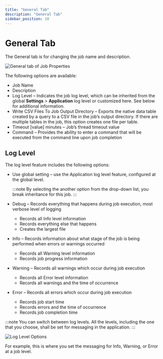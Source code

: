 ```yaml
---
title: "General Tab"
description: "General Tab"
sidebar_position: 10
---
```


# General Tab

The General tab is for changing the job name and description.

![General tab of Job Properties](/img/product_docs/accessanalyzer/11.6/admin/jobs/job/properties/general.webp)

The following options are available:

- Job Name
- Description
- Log Level – Indicates the job log level, which can be inherited from the global **Settings** >
  **Application** log level or customized here. See below for additional information.
- Write CSV Files To Job Output Directory – Exports the native data table created by a query to a
  CSV file in the job’s output directory. If there are multiple tables in the job, this option
  creates one file per table.
- Timeout [value] minutes – Job’s thread timeout value
- Command – Provides the ability to enter a command that will be executed from the command line upon
  job completion

## Log Level

The log level feature includes the following options:

- Use global setting – use the Application log level feature, configured at the global level.

    :::note
    By selecting the another option from the drop-down list, you break inheritance for
    this job.
    :::


- Debug – Records everything that happens during job execution, most verbose level of logging
    - Records all Info level information
    - Records everything else that happens
    - Creates the largest file
- Info – Records information about what stage of the job is being performed when errors or warnings
  occurred
    - Records all Warning level information
    - Records job progress information
- Warning – Records all warnings which occur during job execution
    - Records all Error level information
    - Records all warnings and the time of occurrence
- Error – Records all errors which occur during job execution
    - Records job start time
    - Records errors and the time of occurrence
    - Records job completion time

:::note
You can switch between log levels. All the levels, including the one that you choose,
shall be set for messaging in the application.
:::


![Log Level Options](/img/product_docs/accessanalyzer/11.6/admin/jobs/job/properties/generalloglevel.webp)

For example, this is where you set the messaging for Info, Warning, or Error at a job level.

